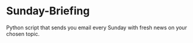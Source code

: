 # Sunday-Briefing
Python script that sends you email every Sunday with fresh news on your chosen topic.
